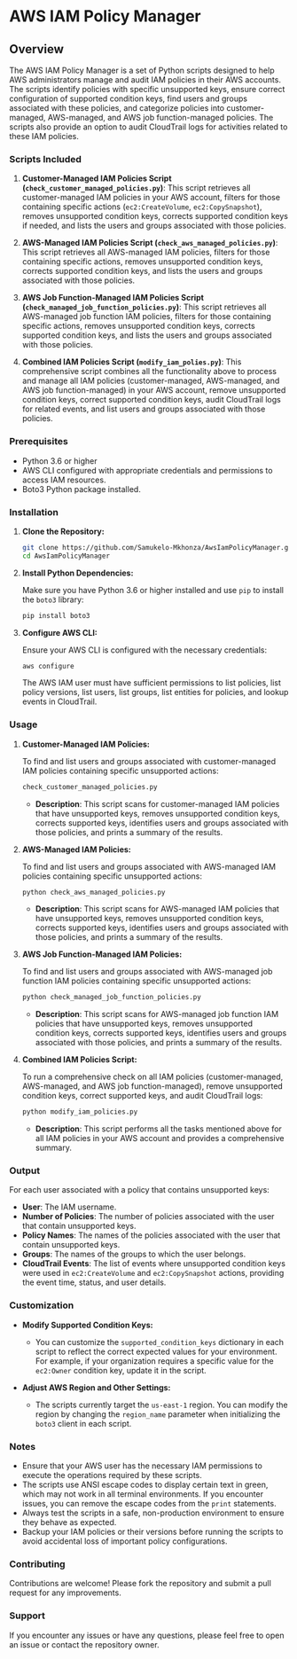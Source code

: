 # AWS IAM Policy Manager

## Overview

The AWS IAM Policy Manager is a set of Python scripts designed to help AWS administrators manage and audit IAM policies in their AWS accounts. The scripts identify policies with specific unsupported keys, ensure correct configuration of supported condition keys, find users and groups associated with these policies, and categorize policies into customer-managed, AWS-managed, and AWS job function-managed policies. The scripts also provide an option to audit CloudTrail logs for activities related to these IAM policies.

### Scripts Included

1. **Customer-Managed IAM Policies Script (`check_customer_managed_policies.py`)**: This script retrieves all customer-managed IAM policies in your AWS account, filters for those containing specific actions (`ec2:CreateVolume`, `ec2:CopySnapshot`), removes unsupported condition keys, corrects supported condition keys if needed, and lists the users and groups associated with those policies.

2. **AWS-Managed IAM Policies Script (`check_aws_managed_policies.py`)**: This script retrieves all AWS-managed IAM policies, filters for those containing specific actions, removes unsupported condition keys, corrects supported condition keys, and lists the users and groups associated with those policies.

3. **AWS Job Function-Managed IAM Policies Script (`check_managed_job_function_policies.py`)**: This script retrieves all AWS-managed job function IAM policies, filters for those containing specific actions, removes unsupported condition keys, corrects supported condition keys, and lists the users and groups associated with those policies.

4. **Combined IAM Policies Script (`modify_iam_polies.py`)**: This comprehensive script combines all the functionality above to process and manage all IAM policies (customer-managed, AWS-managed, and AWS job function-managed) in your AWS account, remove unsupported condition keys, correct supported condition keys, audit CloudTrail logs for related events, and list users and groups associated with those policies.

### Prerequisites

- Python 3.6 or higher
- AWS CLI configured with appropriate credentials and permissions to access IAM resources.
- Boto3 Python package installed.

### Installation

1. **Clone the Repository:**

    ```bash
    git clone https://github.com/Samukelo-Mkhonza/AwsIamPolicyManager.git
    cd AwsIamPolicyManager
    ```

2. **Install Python Dependencies:**

    Make sure you have Python 3.6 or higher installed and use `pip` to install the `boto3` library:

    ```bash
    pip install boto3
    ```

3. **Configure AWS CLI:**

   Ensure your AWS CLI is configured with the necessary credentials:

    ```bash
    aws configure
    ```

   The AWS IAM user must have sufficient permissions to list policies, list policy versions, list users, list groups, list entities for policies, and lookup events in CloudTrail.

### Usage

1. **Customer-Managed IAM Policies:**

    To find and list users and groups associated with customer-managed IAM policies containing specific unsupported actions:

    ```bash
    check_customer_managed_policies.py
    ```

    - **Description**: This script scans for customer-managed IAM policies that have unsupported keys, removes unsupported condition keys, corrects supported keys, identifies users and groups associated with those policies, and prints a summary of the results.

2. **AWS-Managed IAM Policies:**

    To find and list users and groups associated with AWS-managed IAM policies containing specific unsupported actions:

    ```bash
    python check_aws_managed_policies.py
    ```

    - **Description**: This script scans for AWS-managed IAM policies that have unsupported keys, removes unsupported condition keys, corrects supported keys, identifies users and groups associated with those policies, and prints a summary of the results.

3. **AWS Job Function-Managed IAM Policies:**

    To find and list users and groups associated with AWS-managed job function IAM policies containing specific unsupported actions:

    ```bash
    python check_managed_job_function_policies.py
    ```

    - **Description**: This script scans for AWS-managed job function IAM policies that have unsupported keys, removes unsupported condition keys, corrects supported keys, identifies users and groups associated with those policies, and prints a summary of the results.

4. **Combined IAM Policies Script:**

    To run a comprehensive check on all IAM policies (customer-managed, AWS-managed, and AWS job function-managed), remove unsupported condition keys, correct supported keys, and audit CloudTrail logs:

    ```bash
    python modify_iam_policies.py
    ```

    - **Description**: This script performs all the tasks mentioned above for all IAM policies in your AWS account and provides a comprehensive summary.

### Output

For each user associated with a policy that contains unsupported keys:

- **User**: The IAM username.
- **Number of Policies**: The number of policies associated with the user that contain unsupported keys.
- **Policy Names**: The names of the policies associated with the user that contain unsupported keys.
- **Groups**: The names of the groups to which the user belongs.
- **CloudTrail Events**: The list of events where unsupported condition keys were used in `ec2:CreateVolume` and `ec2:CopySnapshot` actions, providing the event time, status, and user details.

### Customization

- **Modify Supported Condition Keys:**
  - You can customize the `supported_condition_keys` dictionary in each script to reflect the correct expected values for your environment. For example, if your organization requires a specific value for the `ec2:Owner` condition key, update it in the script.

- **Adjust AWS Region and Other Settings:**
  - The scripts currently target the `us-east-1` region. You can modify the region by changing the `region_name` parameter when initializing the `boto3` client in each script.

### Notes

- Ensure that your AWS user has the necessary IAM permissions to execute the operations required by these scripts.
- The scripts use ANSI escape codes to display certain text in green, which may not work in all terminal environments. If you encounter issues, you can remove the escape codes from the `print` statements.
- Always test the scripts in a safe, non-production environment to ensure they behave as expected.
- Backup your IAM policies or their versions before running the scripts to avoid accidental loss of important policy configurations.

### Contributing

Contributions are welcome! Please fork the repository and submit a pull request for any improvements.

### Support

If you encounter any issues or have any questions, please feel free to open an issue or contact the repository owner.
